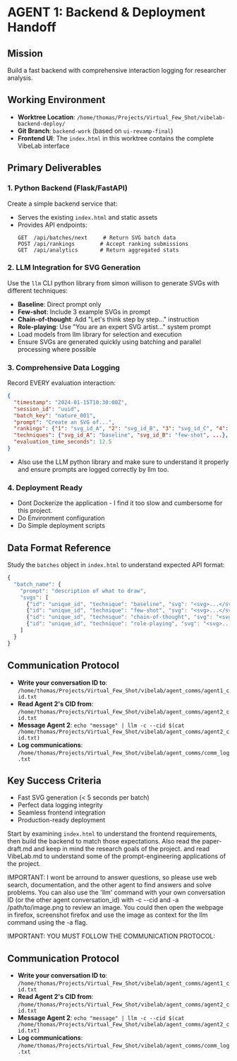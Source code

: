 # AGENT 1: Backend & Deployment Handoff

## Mission
Build a fast backend with comprehensive interaction logging for researcher analysis.

## Working Environment
- **Worktree Location**: `/home/thomas/Projects/Virtual_Few_Shot/vibelab-backend-deploy/`
- **Git Branch**: `backend-work` (based on `ui-revamp-final`)
- **Frontend UI**: The `index.html` in this worktree contains the complete VibeLab interface

## Primary Deliverables

### 1. Python Backend (Flask/FastAPI)
Create a simple backend service that:
- Serves the existing `index.html` and static assets
- Provides API endpoints:
  ```
  GET  /api/batches/next     # Return SVG batch data
  POST /api/rankings        # Accept ranking submissions  
  GET  /api/analytics       # Return aggregated stats
  ```

### 2. LLM Integration for SVG Generation
Use the `llm` CLI python library from simon willison to generate SVGs with different techniques:
- **Baseline**: Direct prompt only
- **Few-shot**: Include 3 example SVGs in prompt
- **Chain-of-thought**: Add "Let's think step by step..." instruction
- **Role-playing**: Use "You are an expert SVG artist..." system prompt
- Load models from llm library for selection and execution
- Ensure SVGs are generated quickly using batching and parallel processing where possible

### 3. Comprehensive Data Logging
Record EVERY evaluation interaction:
```json
{
  "timestamp": "2024-01-15T10:30:00Z",
  "session_id": "uuid",
  "batch_key": "nature_001", 
  "prompt": "Create an SVG of...",
  "rankings": {"1": "svg_id_A", "2": "svg_id_B", "3": "svg_id_C", "4": "svg_id_D"},
  "techniques": {"svg_id_A": "baseline", "svg_id_B": "few-shot", ...},
  "evaluation_time_seconds": 12.5
}
```
- Also use the LLM python library and make sure to understand it properly and ensure prompts are logged correctly by llm too.

### 4. Deployment Ready
- Dont Dockerize the application - I find it too slow and cumbersome for this project.
- Do Environment configuration
- Do Simple deployment scripts

## Data Format Reference
Study the `batches` object in `index.html` to understand expected API format:
```javascript
{
  "batch_name": {
    "prompt": "description of what to draw",
    "svgs": [
      {"id": "unique_id", "technique": "baseline", "svg": "<svg>...</svg>"},
      {"id": "unique_id", "technique": "few-shot", "svg": "<svg>...</svg>"},
      {"id": "unique_id", "technique": "chain-of-thought", "svg": "<svg>...</svg>"},
      {"id": "unique_id", "technique": "role-playing", "svg": "<svg>...</svg>"}
    ]
  }
}
```

## Communication Protocol
- **Write your conversation ID to**: `/home/thomas/Projects/Virtual_Few_Shot/vibelab/agent_comms/agent1_cid.txt`
- **Read Agent 2's CID from**: `/home/thomas/Projects/Virtual_Few_Shot/vibelab/agent_comms/agent2_cid.txt`
- **Message Agent 2**: `echo "message" | llm -c --cid $(cat /home/thomas/Projects/Virtual_Few_Shot/vibelab/agent_comms/agent2_cid.txt)`
- **Log communications**: `/home/thomas/Projects/Virtual_Few_Shot/vibelab/agent_comms/comm_log.txt`

## Key Success Criteria
- Fast SVG generation (< 5 seconds per batch)
- Perfect data logging integrity
- Seamless frontend integration
- Production-ready deployment

Start by examining `index.html` to understand the frontend requirements, then build the backend to match those expectations.
Also read the paper-draft.md and keep in mind the research goals of the project. and read VibeLab.md to understand some of the prompt-engineering applications of the project.


IMPORTANT: I wont be arround to answer questions, so please use web search, documentation, and the other agent to find answers and solve problems. You can also use the 'llm' command with your own conversation ID (or the other agent conversation_id) with -c --cid and -a /path/to/image.png to review an image. You could then open the webpage in firefox, screenshot firefox and use the image as context for the llm command using the -a flag.

IMPORTANT: YOU MUST FOLLOW THE COMMUNICATION PROTOCOL:
## Communication Protocol
- **Write your conversation ID to**: `/home/thomas/Projects/Virtual_Few_Shot/vibelab/agent_comms/agent1_cid.txt`
- **Read Agent 2's CID from**: `/home/thomas/Projects/Virtual_Few_Shot/vibelab/agent_comms/agent2_cid.txt`
- **Message Agent 2**: `echo "message" | llm -c --cid $(cat /home/thomas/Projects/Virtual_Few_Shot/vibelab/agent_comms/agent2_cid.txt)`
- **Log communications**: `/home/thomas/Projects/Virtual_Few_Shot/vibelab/agent_comms/comm_log.txt`